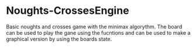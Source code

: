 # Noughts-CrossesEngine
Basic noughts and crosses game with the minimax algorythm.
The board can be used to play the gane using the fucntions and can be used to make a graphical version by using the boards state.
